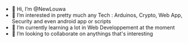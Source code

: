 - 👋 Hi, I’m @NewLouwa
- 👀 I’m interested in pretty much any Tech : Arduinos, Crypto, Web App, Security and even android app or scripts
- 🌱 I’m currently learning a lot in Web Developpement at the moment
- 💞️ I’m looking to collaborate on anythings that's interesting


